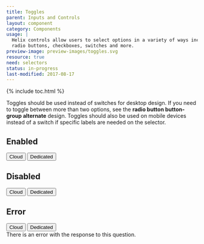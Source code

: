 ```yaml
---
title: Toggles
parent: Inputs and Controls
layout: component
category: Components
usage: |
  Helix controls allow users to select options in a variety of ways including
  radio buttons, checkboxes, switches and more.
preview-image: preview-images/toggles.svg
resource: true
need: selectors
status: in-progress
last-modified: 2017-08-17
---
```


{% include toc.html %}

Toggles should be used instead of switches for desktop design. If you need to
toggle between more than two options, see the **radio button button-group
alternate** design. Toggles should also be used on mobile devices instead of a
switch if specific labels are needed on the selector.

## Enabled

<div class="ui form">
  <div class="field">
    <div class="ui buttons single">
      <button class="ui button ds-btn-med-sec">Cloud</button>
      <button class="ui button ds-btn-med-sec active">Dedicated</button>
    </div>
  </div>
</div>

## Disabled

<div class="ui form">
  <div class="field">
    <div class="ui buttons single">
      <button class="ui button ds-btn-med-sec active disabled">Cloud</button>
      <button class="ui button ds-btn-med-sec disabled">Dedicated</button>
    </div>
  </div>
</div>

## Error
<div class="ui form error">
  <div class="field error">
    <div class="ui buttons single">
      <button class="ui button ds-btn-med-sec">Cloud</button>
      <button class="ui button ds-btn-med-sec error active">Dedicated</button>
    </div>
    <div class="ui error message">
      There is an error with the response to this question.
    </div>
  </div>
</div>
